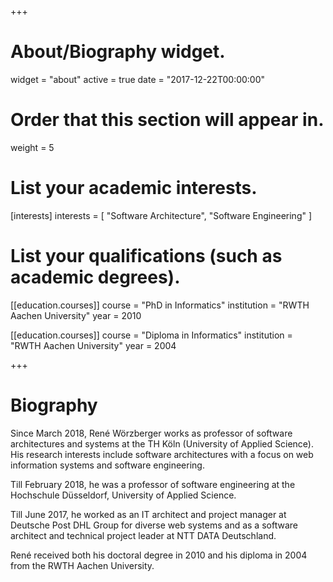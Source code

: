 +++
# About/Biography widget.
widget = "about"
active = true
date = "2017-12-22T00:00:00"

# Order that this section will appear in.
weight = 5

# List your academic interests.
[interests]
  interests = [
    "Software Architecture",
    "Software Engineering"
  ]

# List your qualifications (such as academic degrees).
[[education.courses]]
  course = "PhD in Informatics"
  institution = "RWTH Aachen University"
  year = 2010

[[education.courses]]
  course = "Diploma in Informatics"
  institution = "RWTH Aachen University"
  year = 2004
 
+++

# Biography

Since March 2018, René Wörzberger works as professor of software architectures and systems at the TH Köln (University of Applied Science). His research interests include software architectures with a focus on web information systems and software engineering.

Till February 2018, he was a professor of software engineering at the Hochschule Düsseldorf, University of Applied Science. 

Till June 2017, he worked as an IT architect and project manager at Deutsche Post DHL Group for diverse web systems and as a software architect and technical project leader at NTT DATA Deutschland.

René received both his doctoral degree in 2010 and his diploma in 2004 from the RWTH Aachen University.
